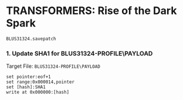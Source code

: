 #  TRANSFORMERS: Rise of the Dark Spark 

`BLUS31324.savepatch`

### 1. Update SHA1 for BLUS31324-PROFILE\PAYLOAD

Target File: `BLUS31324-PROFILE\PAYLOAD`

```
set pointer:eof+1
set range:0x000014,pointer
set [hash]:SHA1
write at 0x000000:[hash]
```

